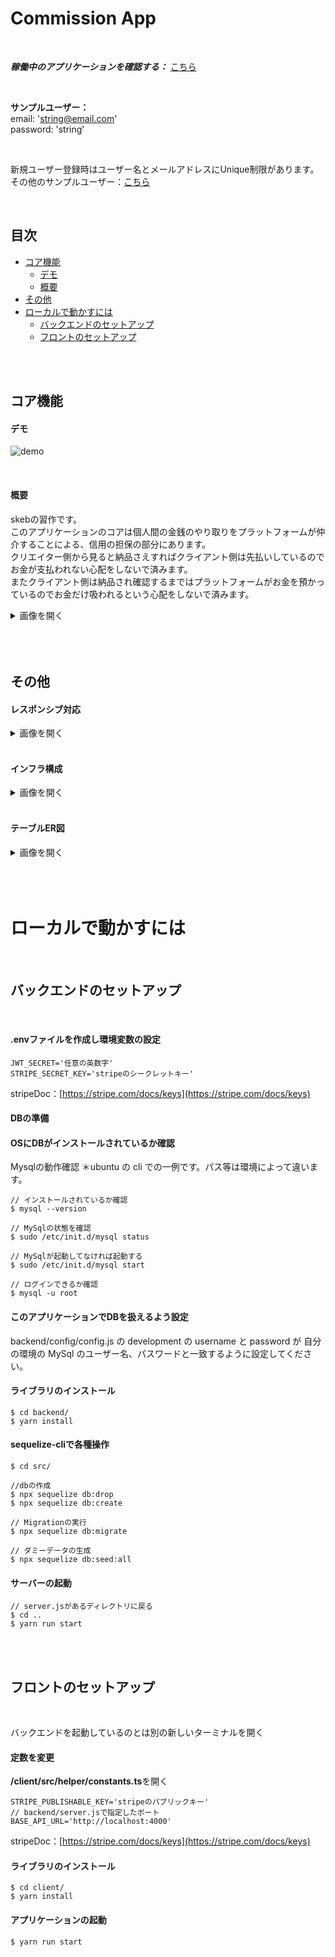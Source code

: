 # Commission App

<br/>

***稼働中のアプリケーションを確認する：*** [こちら](https://commission-app.netlify.app)

<br/>

**サンプルユーザー：**<br/>
email: 'string@email.com'<br/>
password: 'string'<br/>

<br/>


新規ユーザー登録時はユーザー名とメールアドレスにUnique制限があります。<br/>
その他のサンプルユーザー：[こちら](https://github.com/waynejsk/commition_app/blob/main/backend/src/seeders/20211031233803-test-users.js)

<br/>

## 目次

 - [コア機能](#コア機能)
    - [デモ](#デモ)
    - [概要](#概要)
 - [その他](#その他)
 - [ローカルで動かすには](#ローカルで動かすには)
    - [バックエンドのセットアップ](#バックエンドのセットアップ)
    - [フロントのセットアップ](#フロントのセットアップ)



<br/>
<br/>

## コア機能

#### デモ

![demo](https://github.com/waynejsk/commition_app/blob/image/commission-app-demo.gif)

<br/>

#### 概要

skebの習作です。<br/>
このアプリケーションのコアは個人間の金銭のやり取りをプラットフォームが仲介することによる、信用の担保の部分にあります。<br/>
クリエイター側から見ると納品さえすればクライアント側は先払いしているのでお金が支払われない心配をしないで済みます。<br/>
またクライアント側は納品され確認するまではプラットフォームがお金を預かっているのでお金だけ吸われるという心配をしないで済みます。
<br/>

<details>
  <summary>画像を開く</summary>
  <img src="https://github.com/waynejsk/commition_app/blob/image/%E3%82%B3%E3%82%A2%E6%A9%9F%E8%83%BD%E6%A6%82%E8%A6%81.jpg" name="ExplainCoreFunction">
</details>
<br/>



<br/>
<br/>

## その他

#### レスポンシブ対応

<details>
 <summary>画像を開く</summary>
 <img src="https://github.com/waynejsk/commition_app/blob/image/resposive1.jpg" name="responsive1">
 <img src="https://github.com/waynejsk/commition_app/blob/image/resposive2.jpg" name="responsive2">
 <img src="https://github.com/waynejsk/commition_app/blob/image/resposive3.jpg" name="responsive3">
</details>

<br/>

#### インフラ構成

<details>
 <summary>画像を開く</summary>
 <img src="https://github.com/waynejsk/commition_app/blob/image/%E3%82%A4%E3%83%B3%E3%83%95%E3%83%A9%E6%A7%8B%E6%88%90%E5%9B%B3.jpg" name=" Infrastructure Architect" >
 </details>

<br/>

#### テーブルER図

<details>
 <summary>画像を開く</summary>
 <img src="https://github.com/waynejsk/commition_app/blob/image/%E3%83%86%E3%83%BC%E3%83%96%E3%83%AB%E8%A8%AD%E8%A8%88er%E5%9B%B3.jpg" name="table er" >
 </details>

<br/>



<br/>
<br/>


# ローカルで動かすには

<br/>

## バックエンドのセットアップ

<br/>

#### .envファイルを作成し環境変数の設定

```
JWT_SECRET='任意の英数字'
STRIPE_SECRET_KEY='stripeのシークレットキー'
```

stripeDoc：[https://stripe.com/docs/keys](https://stripe.com/docs/keys)

#### DBの準備

#### OSにDBがインストールされているか確認

Mysqlの動作確認 ＊ubuntu の cli での一例です。パス等は環境によって違います。

```
// インストールされているか確認
$ mysql --version

// MySqlの状態を確認
$ sudo /etc/init.d/mysql status

// MySqlが起動してなければ起動する
$ sudo /etc/init.d/mysql start

// ログインできるか確認
$ mysql -u root
```

#### このアプリケーションでDBを扱えるよう設定
backend/config/config.js の development の username と password が 自分の環境の MySql のユーザー名、パスワードと一致するように設定してください。

#### ライブラリのインストール

```
$ cd backend/
$ yarn install
```

#### sequelize-cliで各種操作

```
$ cd src/

//dbの作成
$ npx sequelize db:drop
$ npx sequelize db:create

// Migrationの実行
$ npx sequelize db:migrate

// ダミーデータの生成
$ npx sequelize db:seed:all
```

#### サーバーの起動

```
// server.jsがあるディレクトリに戻る
$ cd ..
$ yarn run start
```

<br/>
<br/>

## フロントのセットアップ

<br/>

バックエンドを起動しているのとは別の新しいターミナルを開く

#### 定数を変更

**/client/src/helper/constants.ts**を開く

```
STRIPE_PUBLISHABLE_KEY='stripeのパブリックキー'
// backend/server.jsで指定したポート
BASE_API_URL='http://localhost:4000'
```
stripeDoc：[https://stripe.com/docs/keys](https://stripe.com/docs/keys)<br/>


#### ライブラリのインストール

```
$ cd client/
$ yarn install
```

#### アプリケーションの起動

```
$ yarn run start
```
